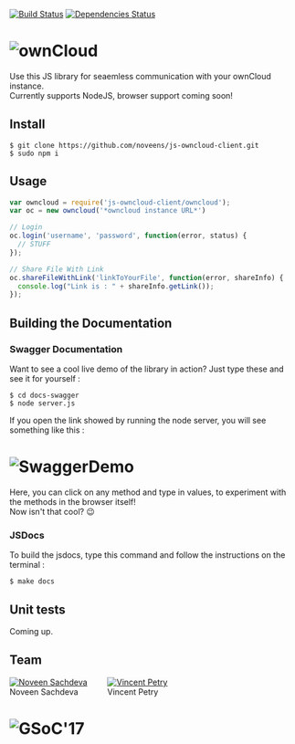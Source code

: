 [![Build Status](https://travis-ci.org/noveens/js-owncloud-client.svg?branch=master)](https://travis-ci.org/noveens/js-owncloud-client) [![Dependencies Status](https://david-dm.org/noveens/js-owncloud-client.svg)](https://david-dm.org/noveens/js-owncloud-client.svg)

# ![ownCloud](https://upload.wikimedia.org/wikipedia/commons/thumb/f/f6/OwnCloud_logo_and_wordmark.svg/1200px-OwnCloud_logo_and_wordmark.svg.png)

Use this JS library for seaemless communication with your ownCloud instance.<br>
Currently supports NodeJS, browser support coming soon!


## Install

```
$ git clone https://github.com/noveens/js-owncloud-client.git
$ sudo npm i
```


## Usage

```js
var owncloud = require('js-owncloud-client/owncloud');
var oc = new owncloud('*owncloud instance URL*')

// Login
oc.login('username', 'password', function(error, status) {
  // STUFF
});

// Share File With Link
oc.shareFileWithLink('linkToYourFile', function(error, shareInfo) {
  console.log("Link is : " + shareInfo.getLink());
});

```

## Building the Documentation

### Swagger Documentation

Want to see a cool live demo of the library in action? Just type these and see it for yourself :

```
$ cd docs-swagger
$ node server.js
```
If you open the link showed by running the node server, you will see something like this :
# ![SwaggerDemo](http://i63.tinypic.com/33o41s0.jpg)
Here, you can click on any method and type in values, to experiment with the methods in the browser itself!<br>
Now isn't that cool? :wink:

### JSDocs

To build the jsdocs, type this command and follow the instructions on the terminal :

```
$ make docs
```

## Unit tests

Coming up.

## Team

[![Noveen Sachdeva](http://gravatar.com/avatar/fb09a21ff4cb473d6cf5e70c5fc0f751?s=144)](https://github.com/noveens) &nbsp; &nbsp; &nbsp; &nbsp; [![Vincent Petry](https://avatars1.githubusercontent.com/u/277525?v=3&s=144)](https://github.com/PVince81)
<br>Noveen Sachdeva &nbsp; &nbsp; &nbsp; &nbsp; &nbsp; &nbsp; Vincent Petry

# ![GSoC'17](http://cltk.org/assets/GSoC2016Logo.jpg)
